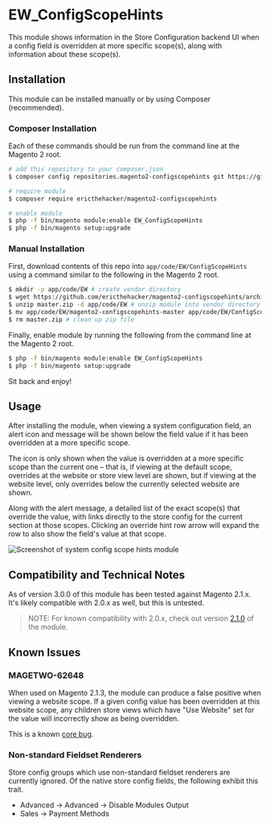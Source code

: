 # EW_ConfigScopeHints

This module shows information in the Store Configuration backend UI when a config field is overridden at more specific scope(s), along with information about these scope(s).

## Installation

This module can be installed manually or by using Composer (recommended).

### Composer Installation

Each of these commands should be run from the command line at the Magento 2 root.

```bash
# add this repository to your composer.json
$ composer config repositories.magento2-configscopehints git https://github.com/ericthehacker/magento2-configscopehints.git

# require module
$ composer require ericthehacker/magento2-configscopehints

# enable module
$ php -f bin/magento module:enable EW_ConfigScopeHints 
$ php -f bin/magento setup:upgrade
```

### Manual Installation

First, download contents of this repo into `app/code/EW/ConfigScopeHints` using a command similar to the following in the Magento 2 root.

```bash
$ mkdir -p app/code/EW # create vendor directory
$ wget https://github.com/ericthehacker/magento2-configscopehints/archive/master.zip # download zip of module contents
$ unzip master.zip -d app/code/EW # unzip module into vendor directory
$ mv app/code/EW/magento2-configscopehints-master app/code/EW/ConfigScopeHints # correct directory name
$ rm master.zip # clean up zip file
```

Finally, enable module by running the following from the command line at the Magento 2 root.

```bash
$ php -f bin/magento module:enable EW_ConfigScopeHints 
$ php -f bin/magento setup:upgrade
```

Sit back and enjoy!

## Usage

After installing the module, when viewing a system configuration field, an alert icon and message will be shown below the field value if it has been overridden at a more specific scope.

The icon is only shown when the value is overridden at a more specific scope than the current one – that is, if viewing at the default scope, overrides at the website or store view level are shown, but if viewing at the website level, only overrides below the currently selected website are shown.

Along with the alert message, a detailed list of the exact scope(s) that override the value, with links directly to the store config for the current section at those scopes. Clicking an override hint row arrow will expand the row to also show the field's value at that scope.

![Screenshot of system config scope hints module](https://ericisaweso.me/images/magento2-configscopehints-v3.1.png)

## Compatibility and Technical Notes

As of version 3.0.0 of this module has been tested against Magento 2.1.x. It's likely compatible with 2.0.x as well, but this is untested.

> NOTE: For known compatibility with 2.0.x, check out version [2.1.0][2.1.0] of the module.

## Known Issues

### MAGETWO-62648

When used on Magento 2.1.3, the module can produce a false positive when viewing a website scope. If a given config value has been overridden at this website scope, any children store views which have "Use Website" set for the value will incorrectly show as being overridden. 

This is a known [core bug][MAGETWO-62648].

### Non-standard Fieldset Renderers

Store config groups which use non-standard fieldset renderers are currently ignored. Of the native store config fields, the following exhibit this trait.

* Advanced -> Advanced -> Disable Modules Output
* Sales -> Payment Methods


[2.1.0]: https://github.com/ericthehacker/magento2-configscopehints/releases/tag/v2.1.0
[MAGETWO-62648]: https://github.com/magento/magento2/issues/7943